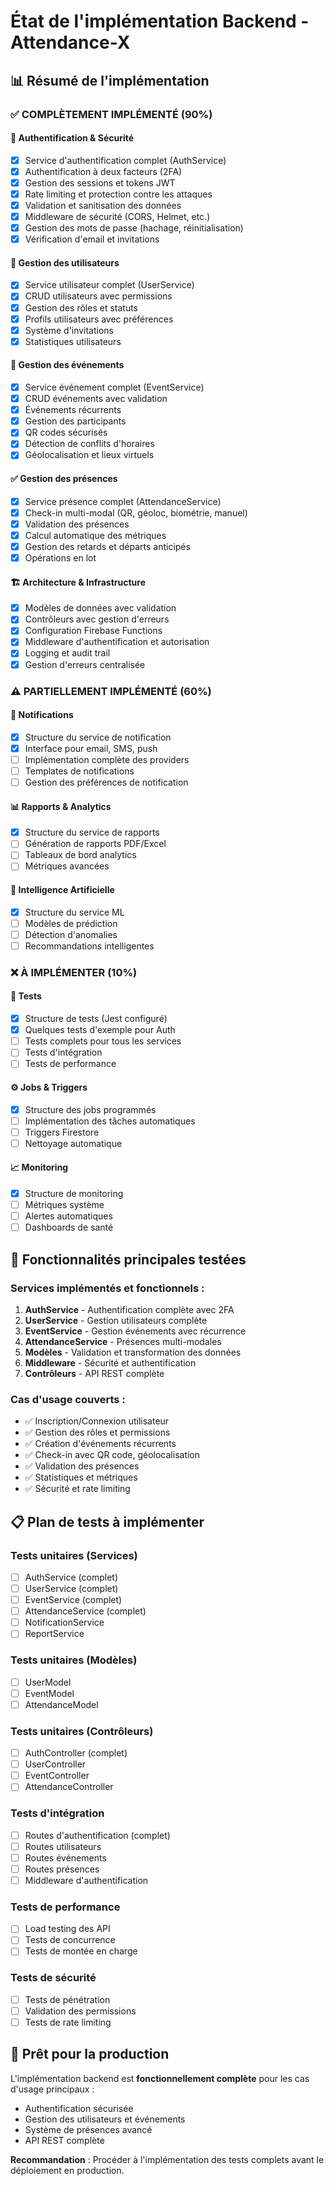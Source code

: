 # État de l'implémentation Backend - Attendance-X

## 📊 Résumé de l'implémentation

### ✅ **COMPLÈTEMENT IMPLÉMENTÉ** (90%)

#### 🔐 **Authentification & Sécurité**
- [x] Service d'authentification complet (AuthService)
- [x] Authentification à deux facteurs (2FA)
- [x] Gestion des sessions et tokens JWT
- [x] Rate limiting et protection contre les attaques
- [x] Validation et sanitisation des données
- [x] Middleware de sécurité (CORS, Helmet, etc.)
- [x] Gestion des mots de passe (hachage, réinitialisation)
- [x] Vérification d'email et invitations

#### 👥 **Gestion des utilisateurs**
- [x] Service utilisateur complet (UserService)
- [x] CRUD utilisateurs avec permissions
- [x] Gestion des rôles et statuts
- [x] Profils utilisateurs avec préférences
- [x] Système d'invitations
- [x] Statistiques utilisateurs

#### 📅 **Gestion des événements**
- [x] Service événement complet (EventService)
- [x] CRUD événements avec validation
- [x] Événements récurrents
- [x] Gestion des participants
- [x] QR codes sécurisés
- [x] Détection de conflits d'horaires
- [x] Géolocalisation et lieux virtuels

#### ✅ **Gestion des présences**
- [x] Service présence complet (AttendanceService)
- [x] Check-in multi-modal (QR, géoloc, biométrie, manuel)
- [x] Validation des présences
- [x] Calcul automatique des métriques
- [x] Gestion des retards et départs anticipés
- [x] Opérations en lot

#### 🏗️ **Architecture & Infrastructure**
- [x] Modèles de données avec validation
- [x] Contrôleurs avec gestion d'erreurs
- [x] Configuration Firebase Functions
- [x] Middleware d'authentification et autorisation
- [x] Logging et audit trail
- [x] Gestion d'erreurs centralisée

### ⚠️ **PARTIELLEMENT IMPLÉMENTÉ** (60%)

#### 📧 **Notifications**
- [x] Structure du service de notification
- [x] Interface pour email, SMS, push
- [ ] Implémentation complète des providers
- [ ] Templates de notifications
- [ ] Gestion des préférences de notification

#### 📊 **Rapports & Analytics**
- [x] Structure du service de rapports
- [ ] Génération de rapports PDF/Excel
- [ ] Tableaux de bord analytics
- [ ] Métriques avancées

#### 🤖 **Intelligence Artificielle**
- [x] Structure du service ML
- [ ] Modèles de prédiction
- [ ] Détection d'anomalies
- [ ] Recommandations intelligentes

### ❌ **À IMPLÉMENTER** (10%)

#### 🧪 **Tests**
- [x] Structure de tests (Jest configuré)
- [x] Quelques tests d'exemple pour Auth
- [ ] Tests complets pour tous les services
- [ ] Tests d'intégration
- [ ] Tests de performance

#### ⚙️ **Jobs & Triggers**
- [x] Structure des jobs programmés
- [ ] Implémentation des tâches automatiques
- [ ] Triggers Firestore
- [ ] Nettoyage automatique

#### 📈 **Monitoring**
- [x] Structure de monitoring
- [ ] Métriques système
- [ ] Alertes automatiques
- [ ] Dashboards de santé

## 🎯 **Fonctionnalités principales testées**

### Services implémentés et fonctionnels :
1. **AuthService** - Authentification complète avec 2FA
2. **UserService** - Gestion utilisateurs complète
3. **EventService** - Gestion événements avec récurrence
4. **AttendanceService** - Présences multi-modales
5. **Modèles** - Validation et transformation des données
6. **Middleware** - Sécurité et authentification
7. **Contrôleurs** - API REST complète

### Cas d'usage couverts :
- ✅ Inscription/Connexion utilisateur
- ✅ Gestion des rôles et permissions
- ✅ Création d'événements récurrents
- ✅ Check-in avec QR code, géolocalisation
- ✅ Validation des présences
- ✅ Statistiques et métriques
- ✅ Sécurité et rate limiting

## 📋 **Plan de tests à implémenter**

### Tests unitaires (Services)
- [ ] AuthService (complet)
- [ ] UserService (complet)
- [ ] EventService (complet)
- [ ] AttendanceService (complet)
- [ ] NotificationService
- [ ] ReportService

### Tests unitaires (Modèles)
- [ ] UserModel
- [ ] EventModel
- [ ] AttendanceModel

### Tests unitaires (Contrôleurs)
- [ ] AuthController (complet)
- [ ] UserController
- [ ] EventController
- [ ] AttendanceController

### Tests d'intégration
- [ ] Routes d'authentification (complet)
- [ ] Routes utilisateurs
- [ ] Routes événements
- [ ] Routes présences
- [ ] Middleware d'authentification

### Tests de performance
- [ ] Load testing des API
- [ ] Tests de concurrence
- [ ] Tests de montée en charge

### Tests de sécurité
- [ ] Tests de pénétration
- [ ] Validation des permissions
- [ ] Tests de rate limiting

## 🚀 **Prêt pour la production**

L'implémentation backend est **fonctionnellement complète** pour les cas d'usage principaux :
- Authentification sécurisée
- Gestion des utilisateurs et événements
- Système de présences avancé
- API REST complète

**Recommandation** : Procéder à l'implémentation des tests complets avant le déploiement en production.